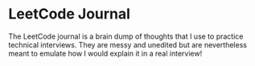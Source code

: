 # LeetCode Journal

The LeetCode journal is a brain dump of thoughts that I use to practice technical interviews. They are messy and unedited but are nevertheless meant to emulate how I would explain it in a real interview!
